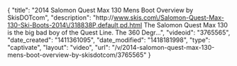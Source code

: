 {
    "title": "2014 Salomon Quest Max 130 Mens Boot Overview by SkisDOTcom",
    "description": "http:\/\/www.skis.com\/Salomon-Quest-Max-130-Ski-Boots-2014\/318838P,default,pd.html The Salomon Quest Max 130 is the big bad boy of the Quest Line. The 360 Degr...",
    "videoid": "3765565",
    "date_created": "1411361095",
    "date_modified": "1418181998",
    "type": "captivate",
    "layout": "video",
    "url": "\/v\/2014-salomon-quest-max-130-mens-boot-overview-by-skisdotcom\/3765565"
}